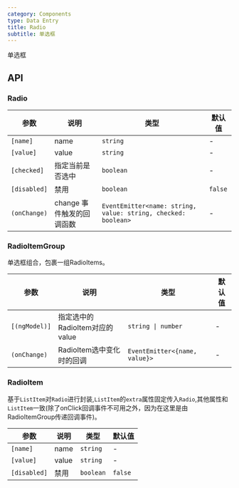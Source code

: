 ```yaml
---
category: Components
type: Data Entry
title: Radio
subtitle: 单选框
---
```


单选框

## API

### Radio

| 参数 | 说明 | 类型 | 默认值 |
|----|-----|------|------|
| `[name]` | name | `string` | - |
| `[value]` | value | `string` | - |
| `[checked]` | 指定当前是否选中  | `boolean` | - |
| `[disabled]` | 禁用 | `boolean` | `false` |
| `(onChange)` | change 事件触发的回调函数 | `EventEmitter<name: string, value: string, checked: boolean>` | - |

### RadioItemGroup

单选框组合，包裹一组RadioItems。

| 参数 | 说明 | 类型 | 默认值 |
|----|-----|------|------|
| `[(ngModel)]` | 指定选中的RadioItem对应的value | `string \| number` | - |
| `(onChange)` | RadioItem选中变化时的回调 | `EventEmitter<{name, value}>` | - |

### RadioItem

基于`ListItem`对`Radio`进行封装,`ListItem`的`extra`属性固定传入`Radio`,其他属性和`ListItem`一致(除了onClick回调事件不可用之外，因为在这里是由RadioItemGroup传递回调事件)。

| 参数 | 说明 | 类型 | 默认值 |
|----|-----|------|------|
| `[name]` | name | `string` | - |
| `[value]` | value | `string` | - |
| `[disabled]` | 禁用 | `boolean` | `false` |
